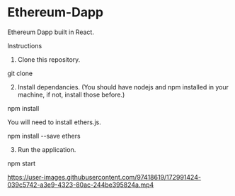 # Ethereum-Dapp
Ethereum Dapp built in React.

Instructions

1. Clone this repository.

  git clone

2. Install dependancies. (You should have nodejs and npm installed in your machine, if not, install those before.)

  npm install
  
  You will need to install ethers.js. 
  
  npm install --save ethers

3. Run the application.

  npm start


https://user-images.githubusercontent.com/97418619/172991424-039c5742-a3e9-4323-80ac-244be395824a.mp4

